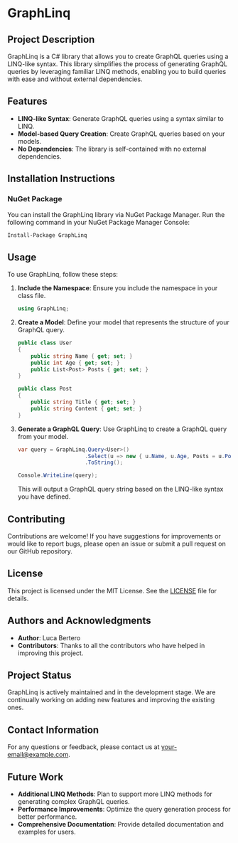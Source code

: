 # GraphLinq

## Project Description

GraphLinq is a C# library that allows you to create GraphQL queries using a LINQ-like syntax. This library simplifies the process of generating GraphQL queries by leveraging familiar LINQ methods, enabling you to build queries with ease and without external dependencies.

## Features

- **LINQ-like Syntax**: Generate GraphQL queries using a syntax similar to LINQ.
- **Model-based Query Creation**: Create GraphQL queries based on your models.
- **No Dependencies**: The library is self-contained with no external dependencies.

## Installation Instructions

### NuGet Package

You can install the GraphLinq library via NuGet Package Manager. Run the following command in your NuGet Package Manager Console:

```bash
Install-Package GraphLinq
```

## Usage

To use GraphLinq, follow these steps:

1. **Include the Namespace**: Ensure you include the namespace in your class file.

    ```csharp
    using GraphLinq;
    ```

2. **Create a Model**: Define your model that represents the structure of your GraphQL query.

    ```csharp
    public class User
    {
        public string Name { get; set; }
        public int Age { get; set; }
        public List<Post> Posts { get; set; }
    }

    public class Post
    {
        public string Title { get; set; }
        public string Content { get; set; }
    }
    ```

3. **Generate a GraphQL Query**: Use GraphLinq to create a GraphQL query from your model.

    ```csharp
    var query = GraphLinq.Query<User>()
                         .Select(u => new { u.Name, u.Age, Posts = u.Posts.Select(p => new { p.Title }) })
                         .ToString();

    Console.WriteLine(query);
    ```

    This will output a GraphQL query string based on the LINQ-like syntax you have defined.

## Contributing

Contributions are welcome! If you have suggestions for improvements or would like to report bugs, please open an issue or submit a pull request on our GitHub repository.

## License

This project is licensed under the MIT License. See the [LICENSE](LICENSE) file for details.

## Authors and Acknowledgments

- **Author**: Luca Bertero
- **Contributors**: Thanks to all the contributors who have helped in improving this project.

## Project Status

GraphLinq is actively maintained and in the development stage. We are continually working on adding new features and improving the existing ones.

## Contact Information

For any questions or feedback, please contact us at [your-email@example.com](mailto:your-email@example.com).


## Future Work

- **Additional LINQ Methods**: Plan to support more LINQ methods for generating complex GraphQL queries.
- **Performance Improvements**: Optimize the query generation process for better performance.
- **Comprehensive Documentation**: Provide detailed documentation and examples for users.
